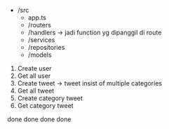<!-- Structure Folder -->
- /src
  - app.ts
  - /routers
  - /handlers -> jadi function yg dipanggil di route
  - /services
  - /repositories
  - /models


<!-- Features -->
1. Create user
2. Get all user
3. Create tweet 
  -> tweet insist of multiple categories
4. Get all tweet
5. Create category tweet
6. Get category tweet

<!-- Flow bikin endpoint -->
<!-- 4 layers -->
<!-- 1. router --> done
<!-- 2. handler --> done
<!-- 3. service (usecase) --> done
<!-- 4. repository (save/get ke db) --> done